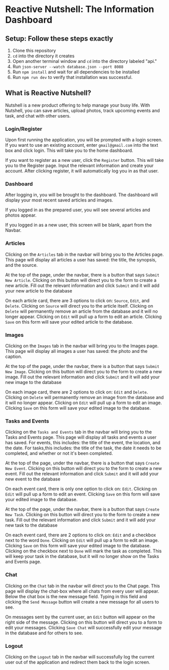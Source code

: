 # Reactive Nutshell: The Information Dashboard

## Setup: Follow these steps exactly

1. Clone this repository
1. `cd` into the directory it creates
1. Open another terminal window and `cd` into the directory labeled "api."
1. Run `json-server --watch database.json --port 8088`
1. Run `npm install` and wait for all dependencies to be installed
1. Run `npm run dev` to verify that installation was successful.

## What is Reactive Nutshell?

Nutshell is a new product offering to help manage your busy life. With Nutshell, you can save articles, upload photos, track upcoming events and task, and chat with other users.

### Login/Register

Upon first running the application, you will be prompted with a login screen. If you want to use an existing account, enter `gmail@gmail.com` into the text box and click login. This will take you to the home dashboard.

If you want to register as a new user, click the `Register` button. This will take you to the Register page. Input the relevant information and create your account. After clicking register, it will automatically log you in as that user.

### Dashboard

After logging in, you will be brought to the dashboard. The dashboard will display your most recent saved articles and images. 

If you logged in as the prepared user, you will see several articles and photos appear. 

If you logged in as a new user, this screen will be blank, apart from the Navbar.

### Articles

Clicking on the `Articles` tab in the navbar will bring you to the Articles page. This page will display all articles a user has saved: the title, the synopsis, and the source.

At the top of the page, under the navbar, there is a button that says `Submit New Article`. Clicking on this button will direct you to the form to create a new article. Fill out the relevant information and click `Submit` and it will add your new article to the database

On each article card, there are 3 options to click on: `Source`, `Edit`, and `Delete`. Clicking on `Source` will direct you to the article itself. Clicking on `Delete` will permanently remove an article from the database and it will no longer appear. Clicking on `Edit` will pull up a form to edit an article. Clicking `Save` on this form will save your edited article to the database.

### Images

Clicking on the `Images` tab in the navbar will bring you to the Images page. This page will display all images a user has saved: the photo and the caption.

At the top of the page, under the navbar, there is a button that says `Submit New Image`. Clicking on this button will direct you to the form to create a new image. Fill out the relevant information and click `Submit` and it will add your new image to the database

On each image card, there are 2 options to click on: `Edit` and `Delete`. Clicking on `Delete` will permanently remove an image from the database and it will no longer appear. Clicking on `Edit` will pull up a form to edit an image. Clicking `Save` on this form will save your edited image to the database.

### Tasks and Events

Clicking on the `Tasks and Events` tab in the navbar will bring you to the Tasks and Events page. This page will display all tasks and events a user has saved. For events, this includes: the title of the event, the location, and the date. For tasks,this includes: the title of the task, the date it needs to be completed, and whether or not it's been completed.

At the top of the page, under the navbar, there is a button that says `Create New Event`. Clicking on this button will direct you to the form to create a new event. Fill out the relevant information and click `Submit` and it will add your new event to the database

On each event card, there is only one option to click on: `Edit`.  Clicking on `Edit` will pull up a form to edit an event. Clicking `Save` on this form will save your edited image to the database.

At the top of the page, under the navbar, there is a button that says `Create New Task`. Clicking on this button will direct you to the form to create a new task. Fill out the relevant information and click `Submit` and it will add your new task to the database

On each event card, there are 2 options to click on: `Edit` and a checkbox next to the word `Done`. Clicking on `Edit` will pull up a form to edit an image. Clicking `Save` on this form will save your edited image to the database. Clicking on the checkbox next to `Done` will mark the task as completed. This will keep your task in the database, but it will no longer show on the Tasks and Events page.

### Chat

Clicking on the `Chat` tab in the navbar will direct you to the Chat page. This page will display the chat-box where all chats from every user will appear. Below the chat box is the new message field. Typing in this field and clicking the `Send Message` button will create a new message for all users to see.

On messages sent by the current user, an `Edit` button will appear on the right side of the message. Clicking on this button will direct you to a form to edit your messages. Clicking `Save Chat` will successfully edit your message in the database and for others to see.

### Logout

Clicking on the `Logout` tab in the navbar will successfully log the current user out of the application and redirect them back to the login screen.
